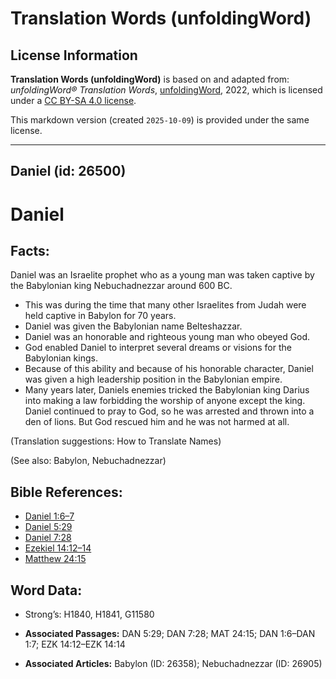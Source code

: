 # Translation Words (unfoldingWord)

## License Information

**Translation Words (unfoldingWord)** is based on and adapted from: _unfoldingWord® Translation Words_, [unfoldingWord](https://unfoldingword.org/utw), 2022, which is licensed under a [CC BY-SA 4.0 license](https://creativecommons.org/licenses/by-sa/4.0/legalcode.en).

This markdown version (created `2025-10-09`) is provided under the same license.



--------------------------------

## Daniel (id: 26500)

Daniel
======

Facts:
------

Daniel was an Israelite prophet who as a young man was taken captive by the Babylonian king Nebuchadnezzar around 600 BC.

* This was during the time that many other Israelites from Judah were held captive in Babylon for 70 years.
* Daniel was given the Babylonian name Belteshazzar.
* Daniel was an honorable and righteous young man who obeyed God.
* God enabled Daniel to interpret several dreams or visions for the Babylonian kings.
* Because of this ability and because of his honorable character, Daniel was given a high leadership position in the Babylonian empire.
* Many years later, Daniels enemies tricked the Babylonian king Darius into making a law forbidding the worship of anyone except the king. Daniel continued to pray to God, so he was arrested and thrown into a den of lions. But God rescued him and he was not harmed at all.

(Translation suggestions: How to Translate Names)

(See also: Babylon, Nebuchadnezzar)

Bible References:
-----------------

* [Daniel 1:6–7](https://ref.ly/Dan1:6-Dan1:7)
* [Daniel 5:29](https://ref.ly/Dan5:29)
* [Daniel 7:28](https://ref.ly/Dan7:28)
* [Ezekiel 14:12–14](https://ref.ly/Ezek14:12-Ezek14:14)
* [Matthew 24:15](https://ref.ly/Matt24:15)

Word Data:
----------

* Strong’s: H1840, H1841, G11580

* **Associated Passages:** DAN 5:29; DAN 7:28; MAT 24:15; DAN 1:6–DAN 1:7; EZK 14:12–EZK 14:14
* **Associated Articles:** Babylon (ID: 26358); Nebuchadnezzar (ID: 26905)

